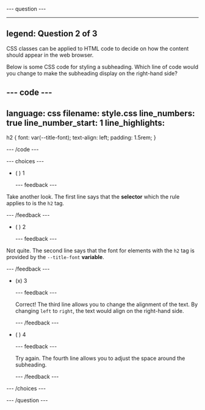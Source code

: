 
--- question ---

---
legend: Question 2 of 3
---

CSS classes can be applied to HTML code to decide on how the content should appear in the web browser.

Below is some CSS code for styling a subheading. Which line of code would you change to make the subheading display on the right-hand side?

--- code ---
---
language: css 
filename: style.css 
line_numbers: true 
line_number_start: 1
line_highlights:
---

h2 { 
    font: var(--title-font); 
    text-align: left; 
    padding: 1.5rem; 
}

--- /code ---

--- choices ---

- ( ) 1

  --- feedback ---

Take another look. The first line says that the **selector** which the rule applies to is the `h2` tag.

  --- /feedback ---

- ( ) 2

  --- feedback ---

Not quite. The second line says that the font for elements with the `h2` tag is provided by the `--title-font` **variable**.

  --- /feedback ---

- (x) 3

  --- feedback ---

  Correct! The third line allows you to change the alignment of the text. By changing `left` to `right`, the text would align on the right-hand side.

  --- /feedback ---

- ( ) 4

  --- feedback ---

  Try again. The fourth line allows you to adjust the space around the subheading.

  --- /feedback ---

--- /choices ---

--- /question ---
